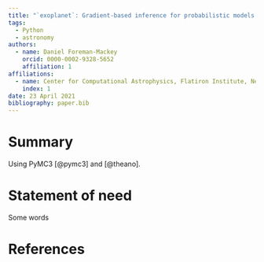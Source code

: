 ```yaml
---
title: "`exoplanet`: Gradient-based inference for probabilistic models of exoplanet data"
tags:
  - Python
  - astronomy
authors:
  - name: Daniel Foreman-Mackey
    orcid: 0000-0002-9328-5652
    affiliation: 1
affiliations:
  - name: Center for Computational Astrophysics, Flatiron Institute, New York, NY
    index: 1
date: 23 April 2021
bibliography: paper.bib
---
```


# Summary

Using PyMC3 [@pymc3] and [@theano].

# Statement of need

Some words

# References
